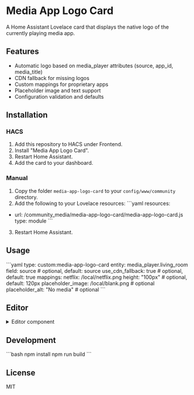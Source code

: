 # Media App Logo Card

A Home Assistant Lovelace card that displays the native logo of the currently playing media app.

## Features

- Automatic logo based on media_player attributes (source, app_id, media_title)
- CDN fallback for missing logos
- Custom mappings for proprietary apps
- Placeholder image and text support
- Configuration validation and defaults

## Installation

### HACS

1. Add this repository to HACS under Frontend.
2. Install "Media App Logo Card".
3. Restart Home Assistant.
4. Add the card to your dashboard.

### Manual

1. Copy the folder `media-app-logo-card` to your `config/www/community` directory.
2. Add the following to your Lovelace resources:
\`\`\`yaml
resources:
  - url: /community_media/media-app-logo-card/media-app-logo-card.js
    type: module
\`\`\`
3. Restart Home Assistant.

## Usage

\`\`\`yaml
type: custom:media-app-logo-card
entity: media_player.living_room
field: source                # optional, default: source
use_cdn_fallback: true       # optional, default: true
mappings:
  netflix: /local/netflix.png
height: "100px"              # optional, default: 120px
placeholder_image: /local/blank.png  # optional
placeholder_alt: "No media"  # optional
\`\`\`

## Editor

<details>
<summary>Editor component</summary>

Uses the \`media-app-logo-card-editor\` custom element for the Lovelace UI editor.

</details>

## Development

\`\`\`bash
npm install
npm run build
\`\`\`

## License

MIT
